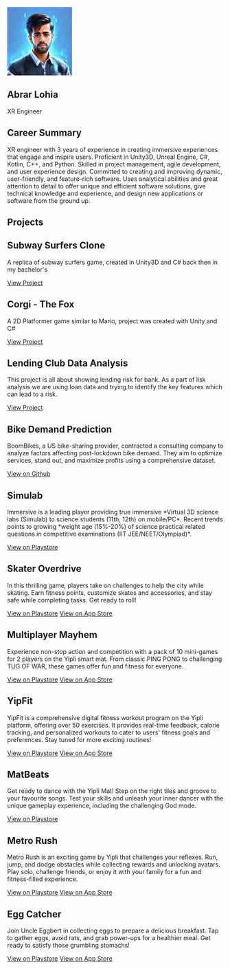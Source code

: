 <section class="header">
  <div class="container">
    <div class="left-column">
      <img src="img/myprofilepic.jpeg" alt="Your Name" width="30%" height="30%" class="profile-picture">
      <h1>Abrar Lohia</h1>
      <p>XR Engineer</p>
    </div>
    <div class="right-column">
      <h2>Career Summary</h2>
      <p>XR engineer with 3 years of experience in creating immersive experiences that engage and inspire users. Proficient in Unity3D, Unreal Engine, C#, Kotlin, C++, and Python. Skilled in project management, agile development, and user experience design. Committed to creating and improving dynamic, user-friendly, and feature-rich software. Uses analytical abilities and great attention to detail to offer unique and efficient software solutions, give technical knowledge and experience, and design new applications or software from the ground up.</p>
    </div>
  </div>
</section>

<section class="projects">
  <div class="container">
    <h2>Projects</h2>
    <div class="project-grid">
      <div class="project-card">
        <h2>Subway Surfers Clone</h2>
        <p>A replica of subway surfers game, created in Unity3D and C# back then in my bachelor's</p>
        <a href="https://github.com/abrar-khan-368/runner-game" class="button">View Project</a>
      </div>
      <div class="project-card">
        <h2>Corgi - The Fox</h2>
        <p>A 2D Platformer game similar to Mario, project was created with Unity and C#</p>
        <a href="https://github.com/abrar-khan-368/Corgi-The-Fox" class="button">View Project</a>
      </div>
      <div class="project-card">
        <h2>Lending Club Data Analysis</h2>
        <p>This project is all about showing lending risk for bank. As a part of lisk analysis we are using loan data and trying to identify the key features which can lead to a risk.</p>
        <a href="https://github.com/abrar-khan-368/lending-club-case-study" class="button">View Project</a>
      </div>
      <div class="project-card">
            <h2>Bike Demand Prediction</h2>
            <p>BoomBikes, a US bike-sharing provider, contracted a consulting company to analyze factors affecting post-lockdown bike demand. They aim to optimize services, stand out, and maximize profits using a comprehensive dataset.</p>
            <a href="https://github.com/abrar-khan-368/bike-sharing-prediction">View on Github</a>
      </div>
          <div class="project-card">
            <h2>Simulab</h2>
            <p>Immersive is a leading player providing true immersive *Virtual 3D science labs (Simulab) to science students (11th, 12th) on mobile/PC*. Recent trends points to growing *weight age (15%-20%) of science practical related questions in competitive examinations (IIT JEE/NEET/Olympiad)*.</p>
            <a href="https://play.google.com/store/apps/details?id=com.simulab.student">View on Playstore</a>
          </div>
        <div class="project-card">
            <h2>Skater Overdrive</h2>
            <p>In this thrilling game, players take on challenges to help the city while skating. Earn fitness points, customize skates and accessories, and stay safe while completing tasks. Get ready to roll!</p>
            <a href="https://play.google.com/store/apps/details?id=com.yipli.skateroverdrive">View on Playstore</a>
            <a href="https://apps.apple.com/in/app/skater-overdrive/id1586927778">View on App Store</a>
          </div>
          <div class="project-card">
            <h2>Multiplayer Mayhem</h2>
            <p>Experience non-stop action and competition with a pack of 10 mini-games for 2 players on the Yipli smart mat. From classic PING PONG to challenging TUG OF WAR, these games offer fun and fitness for everyone.</p>
            <a href="https://play.google.com/store/apps/details?id=com.yipli.multiplayermayhem">View on Playstore</a>
            <a href="https://apps.apple.com/in/app/multiplayer-mayhem/id1575038778">View on App Store</a>
          </div>
          <div class="project-card">
            <h2>YipFit</h2>
            <p>YipFit is a comprehensive digital fitness workout program on the Yipli platform, offering over 50 exercises. It provides real-time feedback, calorie tracking, and personalized workouts to cater to users' fitness goals and preferences. Stay tuned for more exciting routines!</p>
            <a href="https://play.google.com/store/apps/details?id=com.yipli.yipfit">View on Playstore</a>
            <a href="https://apps.apple.com/in/app/yipfit/id1621274138">View on App Store</a>
          </div>
          <div class="project-card">
            <h2>MatBeats</h2>
            <p>Get ready to dance with the Yipli Mat! Step on the right tiles and groove to your favourite songs. Test your skills and unleash your inner dancer with the unique gameplay experience, including the challenging God mode.</p>
            <a href="https://play.google.com/store/apps/details?id=com.yipli.matbeats">View on Playstore</a>
          </div>
          <div class="project-card">
            <h2>Metro Rush</h2>
            <p>Metro Rush is an exciting game by Yipli that challenges your reflexes. Run, jump, and dodge obstacles while collecting rewards and unlocking avatars. Play solo, challenge friends, or enjoy it with your family for a fun and fitness-filled experience.</p>
            <a href="https://play.google.com/store/apps/details?id=com.yipli.metrorush">View on Playstore</a>
            <a href="https://apps.apple.com/in/app/metro-rush-yipli/id1562836568">View on App Store</a>
          </div>
          <div class="project-card">
            <h2>Egg Catcher</h2>
            <p>Join Uncle Eggbert in collecting eggs to prepare a delicious breakfast. Tap to gather eggs, avoid rats, and grab power-ups for a healthier meal. Get ready to satisfy those grumbling stomachs!</p>
            <a href="https://play.google.com/store/apps/details?id=com.yipli.eggcatcher">View on Playstore</a>
            <a href="https://apps.apple.com/in/app/egg-catcher-yipli/id1576831050">View on App Store</a>
          </div>
    </div>
  </div>
</section>
